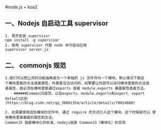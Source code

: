 #node.js + koa2 

## 一、Nodejs 自启动工具 supervisor 

    1. 首先安装 supervisor 
    npm install -g supervisor 
    2. 使用 supervisor 代替 node 命令启动应用 
    supervisor server.js
## 二、 commonjs 规范
    1.我们可以把公共的功能抽离成为一个单独的 js 文件作为一个模块，默认情况下面这 
    个模块里面的方法或者属性，外面是没法访问的。如果要让外部可以访问模块里面的方法或 
    者属性，就必须在模块里面通过exports 或者 module.exports 暴露属性或者方法。
        ######CommonJS规范，以及exports、module.exports和export、export default区别    (https://blog.csdn.net/qq_38801354/article/details/78024680)
 
    2. 在需要使用这些模块的文件中，通过 require 的方式引入这个模块。这个时候就可以 使用模块里面暴露的属性和方法。 
    CommonJS 就是模块化的标准，nodejs就是 CommonJS（模块化）的实现
 
     